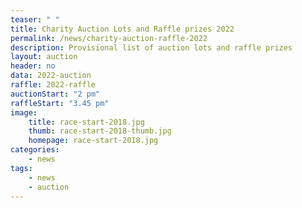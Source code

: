 ```yaml
---
teaser: " "
title: Charity Auction Lots and Raffle prizes 2022
permalink: /news/charity-auction-raffle-2022
description: Provisional list of auction lots and raffle prizes
layout: auction
header: no
data: 2022-auction
raffle: 2022-raffle
auctionStart: "2 pm"
raffleStart: "3.45 pm"
image:
    title: race-start-2018.jpg
    thumb: race-start-2018-thumb.jpg
    homepage: race-start-2018.jpg
categories:
    - news
tags:
    - news
    - auction
---
```

